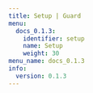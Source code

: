 ```yaml
---
title: Setup | Guard
menu:
  docs_0.1.3:
    identifier: setup
    name: Setup
    weight: 30
menu_name: docs_0.1.3
info:
  version: 0.1.3
---
```


